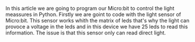 In this article we are going to program our Micro:bit to control the light meassures in Python. Firstly we are goint to code with the light sensor of Micro:bit. This sensor works whith the matrix of leds that's why the light can provoce a voltage in the leds and in this device we have 25 leds to read this information. The issue is that this sensor only can read direct light.
